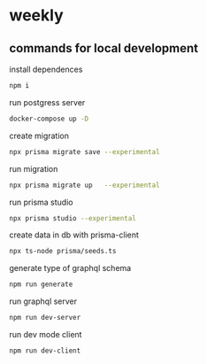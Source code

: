 # weekly

## commands for local development

install dependences

```bash
npm i
```

run postgress server

```bash
docker-compose up -D
```

create migration

```bash
npx prisma migrate save --experimental
```

run migration

```bash
npx prisma migrate up   --experimental
```

run prisma studio

```bash
npx prisma studio --experimental
```

create data in db with prisma-client

```bash
npx ts-node prisma/seeds.ts
```

generate type of graphql schema

```bash
npm run generate
```

run graphql server

```bash
npm run dev-server
```

run dev mode client

```bash
npm run dev-client
```
